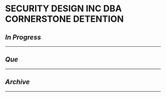 # SECURITY DESIGN INC DBA CORNERSTONE DETENTION

## *In Progress*

--------------------

## *Que*

-----------------------------------
## *Archive*

-----------------------------------

